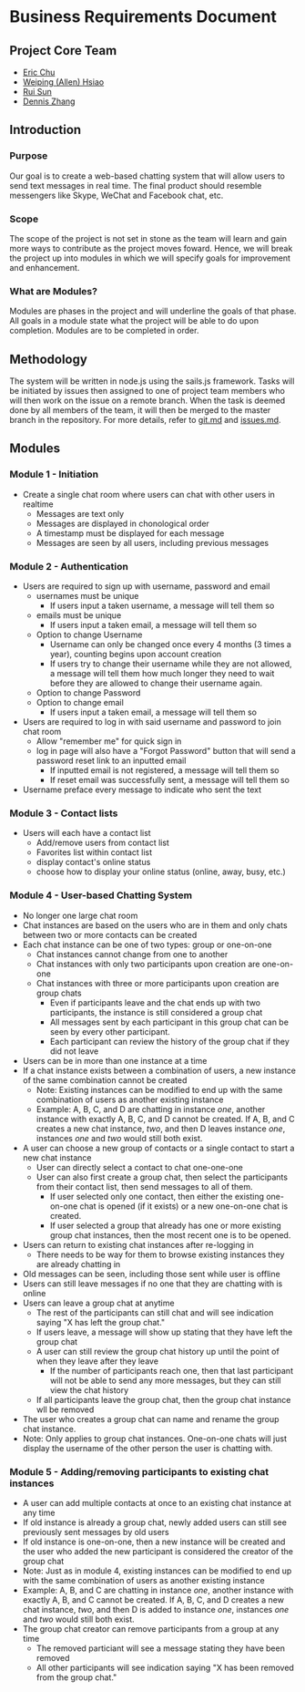 # Business Requirements Document

## Project Core Team
* [Eric Chu](https://github.com/ericchu94)
* [Weiping (Allen) Hsiao](https://github.com/allenh)
* [Rui Sun](https://github.com/r29sun)
* [Dennis Zhang](https://github.com/FlipEnergy)

## Introduction

### Purpose
Our goal is to create a web-based chatting system that will allow users to send text messages in real time. The final product should resemble messengers like Skype, WeChat and Facebook chat, etc.

### Scope
The scope of the project is not set in stone as the team will learn and gain more ways to contribute as the project moves foward. Hence, we will break the project up into modules in which we will specify goals for improvement and enhancement.

### What are Modules?
Modules are phases in the project and will underline the goals of that phase. All goals in a module state what the project will be able to do upon completion. Modules are to be completed in order.

## Methodology
The system will be written in node.js using the sails.js framework. Tasks will be initiated by issues then assigned to one of project team members who will then work on the issue on a remote branch. When the task is deemed done by all members of the team, it will then be merged to the master branch in the repository. For more details, refer to [git.md](https://github.com/ericchu94/chat/blob/master/documentation/git.md) and [issues.md](https://github.com/ericchu94/chat/blob/master/documentation/issues.md).

## Modules

### Module 1 - Initiation
* Create a single chat room where users can chat with other users in realtime
  * Messages are text only
  * Messages are displayed in chonological order
  * A timestamp must be displayed for each message
  * Messages are seen by all users, including previous messages

### Module 2 - Authentication
* Users are required to sign up with username, password and email
  * usernames must be unique
    * If users input a taken username, a message will tell them so
  * emails must be unique
    * If users input a taken email, a message will tell them so
  * Option to change Username
    * Username can only be changed once every 4 months (3 times a year), counting begins upon account creation
    * If users try to change their username while they are not allowed, a message will tell them how much longer they need to wait before they are allowed to change their username again.
  * Option to change Password
  * Option to change email
    * If users input a taken email, a message will tell them so
* Users are required to log in with said username and password to join chat room
  * Allow "remember me" for quick sign in
  * log in page will also have a "Forgot Password" button that will send a password reset link to an inputted email
    * If inputted email is not registered, a message will tell them so 
    * If reset email was successfully sent, a message will tell them so
* Username preface every message to indicate who sent the text

### Module 3 - Contact lists 
* Users will each have a contact list
  * Add/remove users from contact list
  * Favorites list within contact list
  * display contact's online status
  * choose how to display your online status (online, away, busy, etc.)

### Module 4 - User-based Chatting System
* No longer one large chat room
* Chat instances are based on the users who are in them and only chats between two or more contacts can be created
 * Each chat instance can be one of two types: group or one-on-one
   * Chat instances cannot change from one to another
    * Chat instances with only two participants upon creation are one-on-one
    * Chat instances with three or more participants upon creation are group chats
      * Even if participants leave and the chat ends up with two participants, the instance is still considered a group chat
      * All messages sent by each participant in this group chat can be seen by every other participant.
      * Each participant can review the history of the group chat if they did not leave
 * Users can be in more than one instance at a time
 * If a chat instance exists between a combination of users, a new instance of the same combination cannot be created
   * Note: Existing instances can be modified to end up with the same combination of users as another existing instance
    * Example: A, B, C, and D are chatting in instance *one*, another instance with exactly A, B, C, and D cannot be created. If A, B, and C creates a new chat instance, *two*, and then D leaves instance *one*, instances *one* and *two* would still both exist.
 * A user can choose a new group of contacts or a single contact to start a new chat instance
  	* User can directly select a contact to chat one-one-one
   	* User can also first create a group chat, then select the participants from their contact list, then send messages to all of them. 
   	  * If user selected only one contact, then either the existing one-on-one chat is opened (if it exists) or a new one-on-one chat is created.
   	  * If user selected a group that already has one or more existing group chat instances, then the most recent one is to be opened.
* Users can return to existing chat instances after re-logging in
  * There needs to be way for them to browse existing instances they are already chatting in
* Old messages can be seen, including those sent while user is offline
 * Users can still leave messages if no one that they are chatting with is online
* Users can leave a group chat at anytime
  * The rest of the participants can still chat and will see indication saying "X has left the group chat."
  * If users leave, a message will show up stating that they have left the group chat
  * A user can still review the group chat history up until the point of when they leave after they leave
    * If the number of participants reach one, then that last participant will not be able to send any more messages, but they can still view the chat history
  * If all participants leave the group chat, then the group chat instance wll be removed
* The user who creates a group chat can name and rename the group chat instance.
 * Note: Only applies to group chat instances. One-on-one chats will just display the username of the other person the user is chatting with.

### Module 5 - Adding/removing participants to existing chat instances
* A user can add multiple contacts at once to an existing chat instance at any time
 * If old instance is already a group chat, newly added users can still see previously sent messages by old users
 * If old instance is one-on-one, then a new instance will be created and the user who added the new participant is considered the creator of the group chat
 * Note: Just as in module 4, existing instances can be modified to end up with the same combination of users as another existing instance
 * Example: A, B, and C are chatting in instance *one*, another instance with exactly A, B, and C cannot be created. If A, B, C, and D creates a new chat instance, *two*, and then D is added to instance *one*, instances *one* and *two* would still both exist.
 * The group chat creator can remove participants from a group at any time
   * The removed particiant will see a message stating they have been removed
    * All other participants will see indication saying "X has been removed from the group chat."
